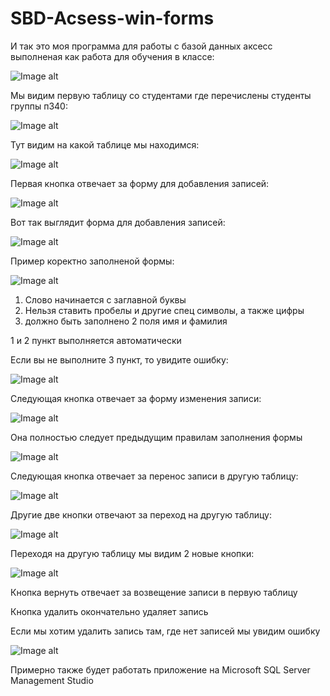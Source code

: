 # SBD-Acsess-win-forms
И так это моя программа для работы с базой данных аксесс выполненая как работа для обучения в классе:

![Image alt](https://github.com/jze99/SUBD-Acsess-win-forms/raw/main/image/sn1.png)

Мы видим первую таблицу со студентами где перечислены студенты группы п340:

![Image alt](https://github.com/jze99/SUBD-Acsess-win-forms/raw/main/image/tb1.png)

Тут видим на какой таблице мы находимся: 

![Image alt](https://github.com/jze99/SUBD-Acsess-win-forms/raw/main/image/nz.png)

Первая кнопка отвечает за форму для добавления записей:

![Image alt](https://github.com/jze99/SUBD-Acsess-win-forms/raw/main/image/bt1.png)

Вот так выглядит форма для добавления записей:

![Image alt](https://github.com/jze99/SUBD-Acsess-win-forms/raw/main/image/formadd.png)

Пример коректно заполненой формы:

![Image alt](https://github.com/jze99/SUBD-Acsess-win-forms/raw/main/image/prim1.png)

1. Слово начинается с заглавной буквы
2. Нельзя ставить пробелы и другие спец символы, а также цифры
3. должно быть заполнено 2 поля имя и фамилия
   
1 и 2 пункт выполняется автоматически

Если вы не выполните 3 пункт, то увидите ошибку:

![Image alt](https://github.com/jze99/SUBD-Acsess-win-forms/raw/main/image/O1.png)

Следующая кнопка отвечает за форму изменения записи:

![Image alt](https://github.com/jze99/SUBD-Acsess-win-forms/raw/main/image/bt2.png)

Она полностью следует предыдущим правилам заполнения формы

![Image alt](https://github.com/jze99/SUBD-Acsess-win-forms/raw/main/image/changeform.png)

Следующая кнопка отвечает за перенос записи в другую таблицу:

![Image alt](https://github.com/jze99/SUBD-Acsess-win-forms/raw/main/image/bt3.png)

Другие две кнопки отвечают за переход на другую таблицу:

![Image alt](https://github.com/jze99/SUBD-Acsess-win-forms/raw/main/image/bt4.png)

Переходя на другую таблицу мы видим 2 новые кнопки:

![Image alt](https://github.com/jze99/SUBD-Acsess-win-forms/raw/main/image/b5.png)

Кнопка вернуть отвечает за возвещение записи в первую таблицу
 
 Кнопка удалить окончательно удаляет запись
 
 Если мы хотим удалить запись там, где нет записей мы увидим ошибку

 ![Image alt](https://github.com/jze99/SUBD-Acsess-win-forms/raw/main/image/O2.png)

 Примерно также будет работать приложение на Microsoft SQL Server Management Studio
